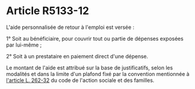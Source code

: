 # Article R5133-12

L'aide personnalisée de retour à l'emploi est versée : 
  
  
1° Soit au bénéficiaire, pour couvrir tout ou partie de dépenses exposées par lui-même ; 
  
  
2° Soit à un prestataire en paiement direct d'une dépense. 
  
  
Le montant de l'aide est attribué sur la base de justificatifs, selon les modalités et dans la limite d'un plafond fixé par la convention mentionnée à [l'article L. 262-32][1] du code de l'action sociale et des familles.

 [1]: /affichCodeArticle.do?cidTexte=LEGITEXT000006074069&idArticle=LEGIARTI000006797246&dateTexte=&categorieLien=cid